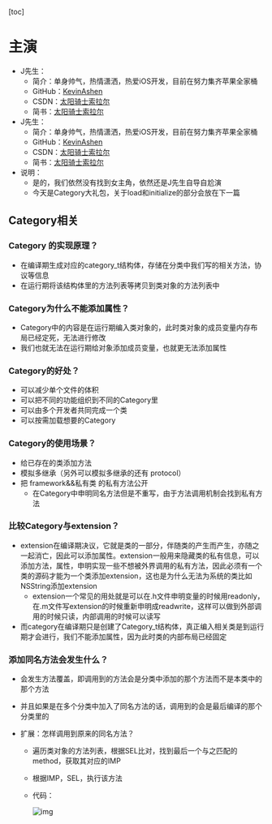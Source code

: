 [toc]

# 主演

- J先生：
  - 简介：单身帅气，热情潇洒，热爱iOS开发，目前在努力集齐苹果全家桶
  - GitHub：[KevinAshen](https://github.com/KevinAshen)
  - CSDN：[太阳骑士索拉尔](https://blog.csdn.net/KevinAshen)
  - 简书：[太阳骑士索拉尔](https://www.jianshu.com/u/0de1c21e79ca)
- J先生：
  - 简介：单身帅气，热情潇洒，热爱iOS开发，目前在努力集齐苹果全家桶
  - GitHub：[KevinAshen](https://github.com/KevinAshen)
  - CSDN：[太阳骑士索拉尔](https://blog.csdn.net/KevinAshen)
  - 简书：[太阳骑士索拉尔](https://www.jianshu.com/u/0de1c21e79ca)
- 说明：
	- 是的，我们依然没有找到女主角，依然还是J先生自导自尬演
	- 今天是Category大礼包，关于load和initialize的部分会放在下一篇

## Category相关

### Category 的实现原理？

- 在编译期生成对应的category_t结构体，存储在分类中我们写的相关方法，协议等信息
- 在运行期将该结构体里的方法列表等拷贝到类对象的方法列表中

### Category为什么不能添加属性？

- Category中的内容是在运行期编入类对象的，此时类对象的成员变量内存布局已经定死，无法进行修改
- 我们也就无法在运行期给对象添加成员变量，也就更无法添加属性

### Category的好处？

- 可以减少单个文件的体积
- 可以把不同的功能组织到不同的Category里
- 可以由多个开发者共同完成一个类
- 可以按需加载想要的Category

### Category的使用场景？

- 给已存在的类添加方法
- 模拟多继承（另外可以模拟多继承的还有 protocol）
- 把 framework&&私有类 的私有方法公开
  - 在Category中申明同名方法但是不重写，由于方法调用机制会找到私有方法

### 比较Category与extension？

- extension在编译期决议，它就是类的一部分，伴随类的产生而产生，亦随之一起消亡，因此可以添加属性。extension一般用来隐藏类的私有信息，可以添加方法，属性，申明实现一些不想被外界调用的私有方法，因此必须有一个类的源码才能为一个类添加extension，这也是为什么无法为系统的类比如NSString添加extension
  - extension一个常见的用处就是可以在.h文件申明变量的时候用readonly，在.m文件写extension的时候重新申明成readwrite，这样可以做到外部调用的时候只读，内部调用的时候可以读写
- 而category在编译期只是创建了Category_t结构体，真正编入相关类是到运行期才会进行，我们不能添加属性，因为此时类的内部布局已经固定

### 添加同名方法会发生什么？

- 会发生方法覆盖，即调用到的方法会是分类中添加的那个方法而不是本类中的那个方法

- 并且如果是在多个分类中加入了同名方法的话，调用到的会是最后编译的那个分类里的

- 扩展：怎样调用到原来的同名方法？

  - 遍历类对象的方法列表，根据SEL比对，找到最后一个与之匹配的method，获取其对应的IMP

  - 根据IMP，SEL，执行该方法

  - 代码：

    ![img](https://tva1.sinaimg.cn/large/006y8mN6ly1g8z4nfga7jj30me0inmzw.jpg)